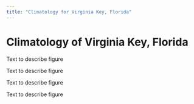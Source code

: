 ```yaml
---
title: "Climatology for Virginia Key, Florida"
---
```


# Climatology of Virginia Key, Florida

Text to describe figure

Text to describe figure

Text to describe figure

Text to describe figure
